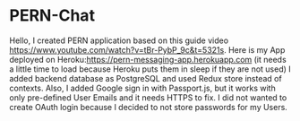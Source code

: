 # PERN-Chat
Hello, I created PERN application based on this guide video https://www.youtube.com/watch?v=tBr-PybP_9c&t=5321s.
Here is my App deployed on Heroku:https://pern-messaging-app.herokuapp.com (it needs a little time to load because Heroku puts them in sleep if they are not used)
I added backend database as PostgreSQL and used Redux store instead of contexts.
Also, I added Google sign in with Passport.js, but it works with only pre-defined User Emails and it needs HTTPS to fix.
I did not wanted to create OAuth login because I decided to not store passwords for my Users.

